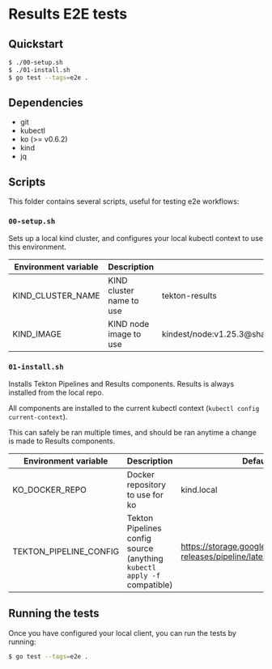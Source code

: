 # Results E2E tests

## Quickstart

```sh
$ ./00-setup.sh
$ ./01-install.sh
$ go test --tags=e2e .
```

## Dependencies

- git
- kubectl
- ko (>= v0.6.2)
- kind
- jq

## Scripts

This folder contains several scripts, useful for testing e2e workflows:

### `00-setup.sh`

Sets up a local kind cluster, and configures your local kubectl context to use
this environment.

| Environment variable | Description              | Default                                                                                      |
| -------------------- | ------------------------ | -------------------------------------------------------------------------------------------- |
| KIND_CLUSTER_NAME    | KIND cluster name to use | tekton-results                                                                               |
| KIND_IMAGE           | KIND node image to use   | kindest/node:v1.25.3@sha256:f52781bc0d7a19fb6c405c2af83abfeb311f130707a0e219175677e366cc45d1 |

### `01-install.sh`

Installs Tekton Pipelines and Results components. Results is always installed
from the local repo.

All components are installed to the current kubectl context
(`kubectl config current-context`).

This can safely be ran multiple times, and should be ran anytime a change is
made to Results components.

| Environment variable   | Description                                                             | Default                                                                     |
| ---------------------- | ----------------------------------------------------------------------- | --------------------------------------------------------------------------- |
| KO_DOCKER_REPO         | Docker repository to use for ko                                         | kind.local                                                                  |
| TEKTON_PIPELINE_CONFIG | Tekton Pipelines config source (anything `kubectl apply -f` compatible) | https://storage.googleapis.com/tekton-releases/pipeline/latest/release.yaml |

## Running the tests

Once you have configured your local client, you can run the tests by running:

```sh
$ go test --tags=e2e .
```
